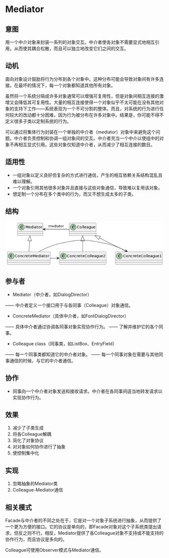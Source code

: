 # Mediator

## 意图

用一个中介对象来封装一系列的对象交互。中介者使各对象不需要显式地相互引用，从而使其耦合松散，而且可以独立地改变它们之间的交互。

## 动机

面向对象设计鼓励将行为分布到各个对象中。这种分布可能会导致对象间有许多连接。在最坏的情况下，每一个对象都知道其他所有对象。

虽然将一个系统分隔成许多对象通常可以增强可复用性，但是对象间相互连接的激增又会降低其可复用性。大量的相互连接使得一个对象似乎不太可能在没有其他对象的支持下工作——系统表现为一个不可分割的整体。而且，对系统的行为进行任何较大的改动都十分困难，因为行为被分布在许多对象中。结果是，你可能不得不定义很多子类以定制系统的行为。

可以通过将集体行为封装在一个单独的中介者（mediator）对象中来避免这个问题。中介者负责控制和协调一组对象间的交互。中介者充当一个中介以使组中的对象不再相互显式引用。这些对象仅知道中介者，从而减少了相互连接的数目。

## 适用性

- 一组对象以定义良好但复杂的方式进行通信，产生的相互依赖关系结构混乱且难以理解。
- 一个对象引用其他很多对象并且直接与这些对象通信，导致难以复用该对象。
- 想定制一个分布在多个类中的行为，而又不想生成太多的子类。

## 结构

![Mediator](Mediator.png)

## 参与者

- Mediator（中介者，如DialogDirector）

—— 中介者定义一个接口用于与各同事（Colleague）对象通信。

- ConcreteMediator（具体中介者，如FontDialogDirector）

—— 具体中介者通过协调各同事对象实现协作行为。
—— 了解并维护它的各个同事。

- Colleague class（同事类，如ListBox、EntryField）

—— 每一个同事类都知道它的中介者对象。
—— 每一个同事对象在需要与其他同事通信的时候，与它的中介者通信。

## 协作

- 同事向一个中介者对象发送和接收请求。中介者在各同事间适当地转发请求以实现协作行为。

## 效果

1. 减少了子类生成
2. 将各Colleague解耦
3. 简化了对象协议
4. 对对象如何协作进行了抽象
5. 使控制集中化

## 实现

1. 忽略抽象的Mediator类
2. Colleague-Mediator通信

## 相关模式

Facade与中介者的不同之处在于，它是对一个对象子系统进行抽象，从而提供了一个更为方便的接口。它的协议是单向的，即Facade对象对这个子系统类提出请求，但反之则不行。相反，Mediator提供了各Colleague对象不支持或不能支持的协作行为，而且协议是多向的。

Colleague可使用Observer模式与Mediator通信。
